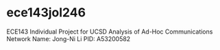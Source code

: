 # ece143jol246
ECE143 Individual Project for UCSD
Analysis of Ad-Hoc Communications Network
Name: Jong-Ni Li 
PID: A53200582
